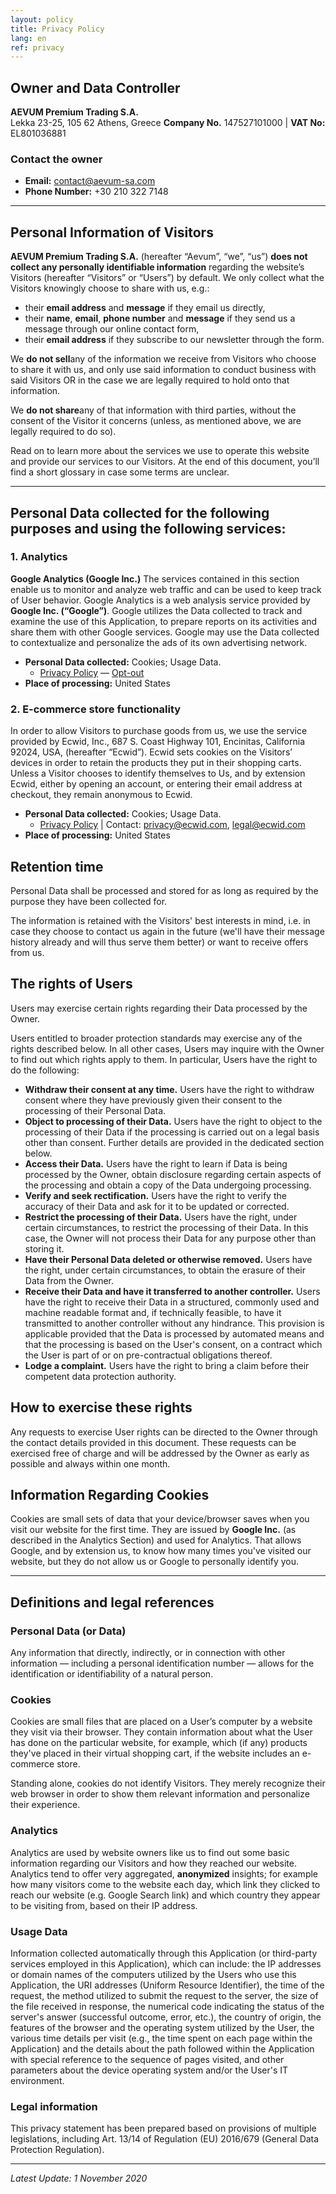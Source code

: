 ```yaml
---
layout: policy
title: Privacy Policy
lang: en
ref: privacy
---
```


## Owner and Data Controller
**AEVUM Premium Trading S.A.**  
Lekka 23-25, 105 62 Athens, Greece
**Company No.** 147527101000 | **VAT No:** EL801036881

### Contact the owner
* **Email:** contact@aevum-sa.com
* **Phone Number:** +30 210 322 7148

---

## Personal Information of Visitors
**AEVUM Premium Trading S.A.** (hereafter “Aevum”, “we”, “us”) **does not collect any personally identifiable information** regarding the website’s Visitors (hereafter “Visitors” or “Users”) by default. We only collect what the Visitors knowingly choose to share with us, e.g.:
* their **email address** and **message** if they email us directly,
* their **name**, **email**, **phone number** and **message** if they send us a message through our online contact form,
* their **email address** if they subscribe to our newsletter through the form.

We **do not sell**any of the information we receive from Visitors who choose to share it with us, and only use said information to conduct business with said Visitors OR in the case we are legally required to hold onto that information. 

We **do not share**any of that information with third parties, without the consent of the Visitor it concerns (unless, as mentioned above, we are legally required to do so).

Read on to learn more about the services we use to operate this website and provide our services to our Visitors. At the end of this document, you’ll find a short glossary in case some terms are unclear.

---

## Personal Data collected for the following purposes and using the following services:
### 1. Analytics
**Google Analytics (Google Inc.)**
The services contained in this section enable us to monitor and analyze web traffic and can be used to keep track of User behavior. 
Google Analytics is a web analysis service provided by **Google Inc. (“Google”)**. Google utilizes the Data collected to track and examine the use of this Application, to prepare reports on its activities and share them with other Google services.
Google may use the Data collected to contextualize and personalize the ads of its own advertising network. 
* **Personal Data collected:** Cookies; Usage Data. 
	* [Privacy Policy](https://policies.google.com/privacy?hl=en) — [Opt-out](https://tools.google.com/dlpage/gaoptout)
* **Place of processing:** United States

### 2. E-commerce store functionality
In order to allow Visitors to purchase goods from us, we use the service provided by Ecwid, Inc., 687 S. Coast Highway 101, Encinitas, California 92024, USA, (hereafter “Ecwid”). Ecwid sets cookies on the Visitors’ devices in order to retain the products they put in their shopping carts. Unless a Visitor chooses to identify themselves to Us, and by extension Ecwid, either by opening an account, or entering their email address at checkout, they remain anonymous to Ecwid.
* **Personal Data collected:** Cookies; Usage Data. 
	* [Privacy Policy](https://www.ecwid.com/eu-privacy-policy) | Contact: privacy@ecwid.com, legal@ecwid.com
* **Place of processing:** United States 

## Retention time
Personal Data shall be processed and stored for as long as required by the purpose they have been collected for. 

The information is retained with the Visitors' best interests in mind, i.e. in case they choose to contact us again in the future (we'll have their message history already and will thus serve them better) or want to receive offers from us.

## The rights of Users
Users may exercise certain rights regarding their Data processed by the Owner. 

Users entitled to broader protection standards may exercise any of the rights described below. In all other cases, Users may inquire with the Owner to find out which rights apply to them. 
In particular, Users have the right to do the following:
* **Withdraw their consent at any time.** Users have the right to withdraw consent where they have previously given their consent to the processing of their Personal Data.
* **Object to processing of their Data.** Users have the right to object to the processing of their Data if the processing is carried out on a legal basis other than consent. Further details are provided in the dedicated section below.
* **Access their Data.** Users have the right to learn if Data is being processed by the Owner, obtain disclosure regarding certain aspects of the processing and obtain a copy of the Data undergoing processing.
* **Verify and seek rectification.** Users have the right to verify the accuracy of their Data and ask for it to be updated or corrected.
* **Restrict the processing of their Data.** Users have the right, under certain circumstances, to restrict the processing of their Data. In this case, the Owner will not process their Data for any purpose other than storing it.
* **Have their Personal Data deleted or otherwise removed.** Users have the right, under certain circumstances, to obtain the erasure of their Data from the Owner.
* **Receive their Data and have it transferred to another controller.** Users have the right to receive their Data in a structured, commonly used and machine readable format and, if technically feasible, to have it transmitted to another controller without any hindrance. This provision is applicable provided that the Data is processed by automated means and that the processing is based on the User's consent, on a contract which the User is part of or on pre-contractual obligations thereof.
* **Lodge a complaint.** Users have the right to bring a claim before their competent data protection authority. 

## How to exercise these rights
Any requests to exercise User rights can be directed to the Owner through the contact details provided in this document. These requests can be exercised free of charge and will be addressed by the Owner as early as possible and always within one month. 

## Information Regarding Cookies
Cookies are small sets of data that your device/browser saves when you visit our website for the first time. They are issued by **Google Inc.** (as described in the Analytics Section) and used for Analytics. That allows Google, and by extension us, to know how many times you've visited our website, but they do not allow us or Google to personally identify you. 

---

## Definitions and legal references
### Personal Data (or Data)
Any information that directly, indirectly, or in connection with other information — including a personal identification number — allows for the identification or identifiability of a natural person. 

### Cookies
Cookies are small files that are placed on a User’s computer by a website they visit via their browser. They contain information about what the User has done on the particular website, for example, which (if any) products they've placed in their virtual shopping cart, if the website includes an e-commerce store. 

Standing alone, cookies do not identify Visitors. They merely recognize their web browser in order to show them relevant information and personalize their experience.

### Analytics
Analytics are used by website owners like us to find out some basic information regarding our Visitors and how they reached our website. Analytics tend to offer very aggregated, **anonymized** insights; for example how many visitors come to the website each day, which link they clicked to reach our website (e.g. Google Search link) and which country they appear to be visiting from, based on their IP address.

### Usage Data
Information collected automatically through this Application (or third-party services employed in this Application), which can include: the IP addresses or domain names of the computers utilized by the Users who use this Application, the URI addresses (Uniform Resource Identifier), the time of the request, the method utilized to submit the request to the server, the size of the file received in response, the numerical code indicating the status of the server's answer (successful outcome, error, etc.), the country of origin, the features of the browser and the operating system utilized by the User, the various time details per visit (e.g., the time spent on each page within the Application) and the details about the path followed within the Application with special reference to the sequence of pages visited, and other parameters about the device operating system and/or the User's IT environment. 

### Legal information
This privacy statement has been prepared based on provisions of multiple legislations, including Art. 13/14 of Regulation (EU) 2016/679 (General Data Protection Regulation). 

---

*Latest Update: 1 November 2020*